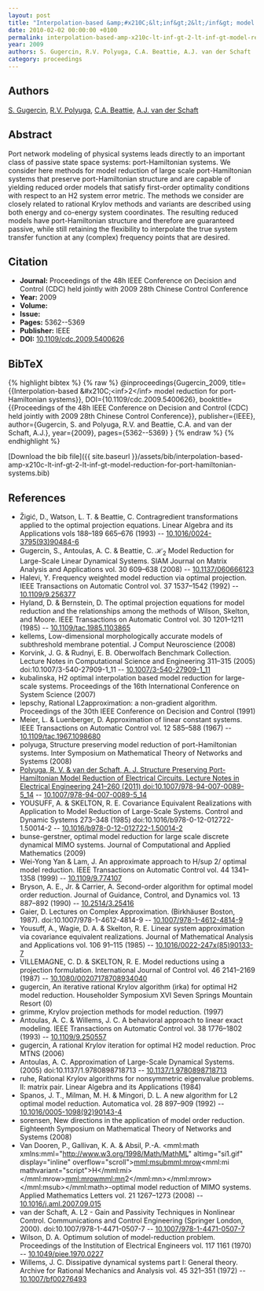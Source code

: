 ```yaml
---
layout: post
title: "Interpolation-based &amp;#x210C;&lt;inf&gt;2&lt;/inf&gt; model reduction for port-Hamiltonian systems"
date: 2010-02-02 00:00:00 +0100
permalink: interpolation-based-amp-x210c-lt-inf-gt-2-lt-inf-gt-model-reduction-for-port-hamiltonian-systems
year: 2009
authors: S. Gugercin, R.V. Polyuga, C.A. Beattie, A.J. van der Schaft
category: proceedings
---
```

 
## Authors
[S. Gugercin](authors/serkan-gugercin), [R.V. Polyuga](authors/rostyslav-v-polyuga), [C.A. Beattie](authors/christopher-beattie), [A.J. van der Schaft](authors/arjan-van-der-schaft)
 
## Abstract
Port network modeling of physical systems leads directly to an important class of passive state space systems: port-Hamiltonian systems. We consider here methods for model reduction of large scale port-Hamiltonian systems that preserve port-Hamiltonian structure and are capable of yielding reduced order models that satisfy first-order optimality conditions with respect to an H2 system error metric. The methods we consider are closely related to rational Krylov methods and variants are described using both energy and co-energy system coordinates. The resulting reduced models have port-Hamiltonian structure and therefore are guaranteed passive, while still retaining the flexibility to interpolate the true system transfer function at any (complex) frequency points that are desired.
 
## Citation
- **Journal:** Proceedings of the 48h IEEE Conference on Decision and Control (CDC) held jointly with 2009 28th Chinese Control Conference
- **Year:** 2009
- **Volume:** 
- **Issue:** 
- **Pages:** 5362--5369
- **Publisher:** IEEE
- **DOI:** [10.1109/cdc.2009.5400626](https://doi.org/10.1109/cdc.2009.5400626)
 
## BibTeX
{% highlight bibtex %}
{% raw %}
@inproceedings{Gugercin_2009,
  title={{Interpolation-based &amp;#x210C;&lt;inf&gt;2&lt;/inf&gt; model reduction for port-Hamiltonian systems}},
  DOI={10.1109/cdc.2009.5400626},
  booktitle={{Proceedings of the 48h IEEE Conference on Decision and Control (CDC) held jointly with 2009 28th Chinese Control Conference}},
  publisher={IEEE},
  author={Gugercin, S. and Polyuga, R.V. and Beattie, C.A. and van der Schaft, A.J.},
  year={2009},
  pages={5362--5369}
}
{% endraw %}
{% endhighlight %}
 
[Download the bib file]({{ site.baseurl }}/assets/bib/interpolation-based-amp-x210c-lt-inf-gt-2-lt-inf-gt-model-reduction-for-port-hamiltonian-systems.bib)
 
## References
- Žigić, D., Watson, L. T. & Beattie, C. Contragredient transformations applied to the optimal projection equations. Linear Algebra and its Applications vols 188–189 665–676 (1993) -- [10.1016/0024-3795(93)90484-6](https://doi.org/10.1016/0024-3795(93)90484-6)
- Gugercin, S., Antoulas, A. C. & Beattie, C. $\mathcal{H}_2$ Model Reduction for Large-Scale Linear Dynamical Systems. SIAM Journal on Matrix Analysis and Applications vol. 30 609–638 (2008) -- [10.1137/060666123](https://doi.org/10.1137/060666123)
- Halevi, Y. Frequency weighted model reduction via optimal projection. IEEE Transactions on Automatic Control vol. 37 1537–1542 (1992) -- [10.1109/9.256377](https://doi.org/10.1109/9.256377)
- Hyland, D. & Bernstein, D. The optimal projection equations for model reduction and the relationships among the methods of Wilson, Skelton, and Moore. IEEE Transactions on Automatic Control vol. 30 1201–1211 (1985) -- [10.1109/tac.1985.1103865](https://doi.org/10.1109/tac.1985.1103865)
- kellems, Low-dimensional morphologically accurate models of subthreshold membrane potential. J Comput Neuroscience (2008)
- Korvink, J. G. & Rudnyi, E. B. Oberwolfach Benchmark Collection. Lecture Notes in Computational Science and Engineering 311–315 (2005) doi:10.1007/3-540-27909-1_11 -- [10.1007/3-540-27909-1_11](https://doi.org/10.1007/3-540-27909-1_11)
- kubalinska, H2 optimal interpolation based model reduction for large-scale systems. Proceedings of the 16th International Conference on System Science (2007)
- lepschy, Rational L2approximation: a non-gradient algorithm. Proceedings of the 30th IEEE Conference on Decision and Control (1991)
- Meier, L. & Luenberger, D. Approximation of linear constant systems. IEEE Transactions on Automatic Control vol. 12 585–588 (1967) -- [10.1109/tac.1967.1098680](https://doi.org/10.1109/tac.1967.1098680)
- polyuga, Structure preserving model reduction of port-Hamiltonian systems. Inter Symposium on Mathematical Theory of Networks and Systems (2008)
- [Polyuga, R. V. & van der Schaft, A. J. Structure Preserving Port-Hamiltonian Model Reduction of Electrical Circuits. Lecture Notes in Electrical Engineering 241–260 (2011) doi:10.1007/978-94-007-0089-5_14](structure-preserving-port-hamiltonian-model-reduction-of-electrical-circuits) -- [10.1007/978-94-007-0089-5_14](https://doi.org/10.1007/978-94-007-0089-5_14)
- YOUSUFF, A. & SKELTON, R. E. Covariance Equivalent Realizations with Application to Model Reduction of Large-Scale Systems. Control and Dynamic Systems 273–348 (1985) doi:10.1016/b978-0-12-012722-1.50014-2 -- [10.1016/b978-0-12-012722-1.50014-2](https://doi.org/10.1016/b978-0-12-012722-1.50014-2)
- bunse-gerstner, optimal model reduction for large scale discrete dynamical MIMO systems. Journal of Computational and Applied Mathematics (2009)
- Wei-Yong Yan & Lam, J. An approximate approach to H/sup 2/ optimal model reduction. IEEE Transactions on Automatic Control vol. 44 1341–1358 (1999) -- [10.1109/9.774107](https://doi.org/10.1109/9.774107)
- Bryson, A. E., Jr. & Carrier, A. Second-order algorithm for optimal model order reduction. Journal of Guidance, Control, and Dynamics vol. 13 887–892 (1990) -- [10.2514/3.25416](https://doi.org/10.2514/3.25416)
- Gaier, D. Lectures on Complex Approximation. (Birkhäuser Boston, 1987). doi:10.1007/978-1-4612-4814-9 -- [10.1007/978-1-4612-4814-9](https://doi.org/10.1007/978-1-4612-4814-9)
- Yousuff, A., Wagie, D. A. & Skelton, R. E. Linear system approximation via covariance equivalent realizations. Journal of Mathematical Analysis and Applications vol. 106 91–115 (1985) -- [10.1016/0022-247x(85)90133-7](https://doi.org/10.1016/0022-247x(85)90133-7)
- VILLEMAGNE, C. D. & SKELTON, R. E. Model reductions using a projection formulation. International Journal of Control vol. 46 2141–2169 (1987) -- [10.1080/00207178708934040](https://doi.org/10.1080/00207178708934040)
- gugercin, An iterative rational Krylov algorithm (irka) for optimal H2 model reduction. Householder Symposium XVI Seven Springs Mountain Resort (0)
- grimme, Krylov projection methods for model reduction. (1997)
- Antoulas, A. C. & Willems, J. C. A behavioral approach to linear exact modeling. IEEE Transactions on Automatic Control vol. 38 1776–1802 (1993) -- [10.1109/9.250557](https://doi.org/10.1109/9.250557)
- gugercin, A rational Krylov iteration for optimal H2 model reduction. Proc MTNS (2006)
- Antoulas, A. C. Approximation of Large-Scale Dynamical Systems. (2005) doi:10.1137/1.9780898718713 -- [10.1137/1.9780898718713](https://doi.org/10.1137/1.9780898718713)
- ruhe, Rational Krylov algorithms for nonsymmetric eigenvalue problems. II: matrix pair. Linear Algebra and its Applications (1984)
- Spanos, J. T., Milman, M. H. & Mingori, D. L. A new algorithm for L2 optimal model reduction. Automatica vol. 28 897–909 (1992) -- [10.1016/0005-1098(92)90143-4](https://doi.org/10.1016/0005-1098(92)90143-4)
- sorensen, New directions in the application of model order reduction. Eighteenth Symposium on Mathematical Theory of Networks and Systems (2008)
- Van Dooren, P., Gallivan, K. A. & Absil, P.-A. <mml:math xmlns:mml="http://www.w3.org/1998/Math/MathML" altimg="si1.gif" display="inline" overflow="scroll"><mml:msub><mml:mrow><mml:mi mathvariant="script">H</mml:mi></mml:mrow><mml:mrow><mml:mn>2</mml:mn></mml:mrow></mml:msub></mml:math>-optimal model reduction of MIMO systems. Applied Mathematics Letters vol. 21 1267–1273 (2008) -- [10.1016/j.aml.2007.09.015](https://doi.org/10.1016/j.aml.2007.09.015)
- van der Schaft, A. L2 - Gain and Passivity Techniques in Nonlinear Control. Communications and Control Engineering (Springer London, 2000). doi:10.1007/978-1-4471-0507-7 -- [10.1007/978-1-4471-0507-7](https://doi.org/10.1007/978-1-4471-0507-7)
- Wilson, D. A. Optimum solution of model-reduction problem. Proceedings of the Institution of Electrical Engineers vol. 117 1161 (1970) -- [10.1049/piee.1970.0227](https://doi.org/10.1049/piee.1970.0227)
- Willems, J. C. Dissipative dynamical systems part I: General theory. Archive for Rational Mechanics and Analysis vol. 45 321–351 (1972) -- [10.1007/bf00276493](https://doi.org/10.1007/bf00276493)

